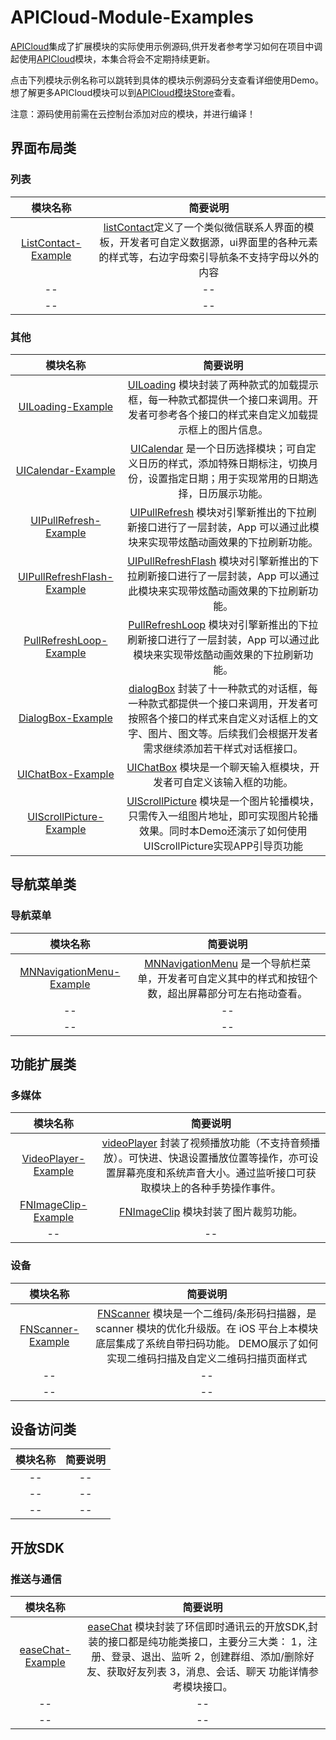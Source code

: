 # APICloud-Module-Examples
[APICloud](https://www.apicloud.com)集成了扩展模块的实际使用示例源码,供开发者参考学习如何在项目中调起使用[APICloud](https://www.apicloud.com)模块，本集合将会不定期持续更新。

点击下列模块示例名称可以跳转到具体的模块示例源码分支查看详细使用Demo。想了解更多APICloud模块可以到[APICloud模块Store](https://www.apicloud.com/modulestore)查看。

注意：源码使用前需在云控制台添加对应的模块，并进行编译！

## 界面布局类
### 列表
| 模块名称         | 简要说明            |
| :--------------:|:------------------:|
| [ListContact-Example](https://github.com/apicloudcom/ListContact-Example)      |[listContact](http://docs.apicloud.com/Client-API/UI-Layout/UILoading)定义了一个类似微信联系人界面的模板，开发者可自定义数据源，ui界面里的各种元素的样式等，右边字母索引导航条不支持字母以外的内容 |
| --    		  | --				   |
| --              | --                 |
### 其他
| 模块名称         | 简要说明            |
| :--------------:|:------------------:|
| [UILoading-Example](https://github.com/apicloudcom/UILoading-Example)      |[UILoading](http://docs.apicloud.com/Client-API/UI-Layout/UILoading) 模块封装了两种款式的加载提示框，每一种款式都提供一个接口来调用。开发者可参考各个接口的样式来自定义加载提示框上的图片信息。 |
| [UICalendar-Example](https://github.com/apicloudcom/UICalendar-Example)      |[UICalendar](http://docs.apicloud.com/Client-API/UI-Layout/UICalendar) 是一个日历选择模块；可自定义日历的样式，添加特殊日期标注，切换月份，设置指定日期；用于实现常用的日期选择，日历展示功能。|
| [UIPullRefresh-Example](https://github.com/apicloudcom/UIPullRefresh-Example)      |[UIPullRefresh](http://docs.apicloud.com/Client-API/UI-Layout/UIPullRefresh) 模块对引擎新推出的下拉刷新接口进行了一层封装，App 可以通过此模块来实现带炫酷动画效果的下拉刷新功能。|
| [UIPullRefreshFlash-Example](https://github.com/apicloudcom/UIPullRefreshFlash-Example)      |[UIPullRefreshFlash](http://docs.apicloud.com/Client-API/UI-Layout/UIPullRefreshFlash#m4) 模块对引擎新推出的下拉刷新接口进行了一层封装，App 可以通过此模块来实现带炫酷动画效果的下拉刷新功能。|
| [PullRefreshLoop-Example](https://github.com/apicloudcom/PullRefreshLoop-Example)      |[PullRefreshLoop](http://docs.apicloud.com/Client-API/UI-Layout/pullRefreshLoop) 模块对引擎新推出的下拉刷新接口进行了一层封装，App 可以通过此模块来实现带炫酷动画效果的下拉刷新功能。|
| [DialogBox-Example](https://github.com/apicloudcom/DialogBox-Example)      |[dialogBox](http://docs.apicloud.com/Client-API/UI-Layout/dialogBox) 封装了十一种款式的对话框，每一种款式都提供一个接口来调用，开发者可按照各个接口的样式来自定义对话框上的文字、图片、图文等。后续我们会根据开发者需求继续添加若干样式对话框接口。|
| [UIChatBox-Example](https://github.com/apicloudcom/UIChatBox-Example)      |[UIChatBox](http://docs.apicloud.com/Client-API/UI-Layout/UIChatBox) 模块是一个聊天输入框模块，开发者可自定义该输入框的功能。|
| [UIScrollPicture-Example](https://github.com/SupremeShine/APICloudModuleDemo-UIScrollPicture)      |[UIScrollPicture](http://docs.apicloud.com/Client-API/UI-Layout/UIScrollPicture) 模块是一个图片轮播模块，只需传入一组图片地址，即可实现图片轮播效果。同时本Demo还演示了如何使用UIScrollPicture实现APP引导页功能|

## 导航菜单类
### 导航菜单
| 模块名称         | 简要说明            |
| :--------------:|:------------------:|
| [MNNavigationMenu-Example](https://github.com/apicloudcom/MNNavigationMenu-Example)      |[MNNavigationMenu](http://docs.apicloud.com/Client-API/Nav-Menu/MNNavigationMenu)  是一个导航栏菜单，开发者可自定义其中的样式和按钮个数，超出屏幕部分可左右拖动查看。 |
| --              | --                 |
| --              | --                 |

## 功能扩展类
### 多媒体
| 模块名称         | 简要说明            |
| :--------------:|:------------------:|
| [VideoPlayer-Example](https://github.com/apicloudcom/VideoPlayer-Example)      |[videoPlayer](http://docs.apicloud.com/Client-API/Func-Ext/videoPlayer)  封装了视频播放功能（不支持音频播放）。可快进、快退设置播放位置等操作，亦可设置屏幕亮度和系统声音大小。通过监听接口可获取模块上的各种手势操作事件。 |
| [FNImageClip-Example](https://github.com/apicloudcom/FNImageClip-Example)      |[FNImageClip](http://docs.apicloud.com/Client-API/Func-Ext/videoPlayer)  模块封装了图片裁剪功能。 |
| --              | --                 |
### 设备
| 模块名称         | 简要说明            | 
| :--------------:|:------------------:|
| [FNScanner-Example](https://github.com/IT-SDJ/QRCodeDEMO)      |[FNScanner](https://docs.apicloud.com/Client-API/Func-Ext/FNScanner)  模块是一个二维码/条形码扫描器，是 scanner 模块的优化升级版。在 iOS 平台上本模块底层集成了系统自带扫码功能。 DEMO展示了如何实现二维码扫描及自定义二维码扫描页面样式|
| -- | -- |
| -- | -- |
## 设备访问类
| 模块名称         | 简要说明            |
| :--------------:|:------------------:|
| --              | --                 |
| --              | --                 |
| --              | --                 |

## 开放SDK
### 推送与通信
| 模块名称         | 简要说明            |
| :--------------:|:------------------:|
| [easeChat-Example](https://github.com/apicloudcom/APICloud-Module-Examples/tree/master/easeChat-Example)      |[easeChat](http://docs.apicloud.com/Client-API/Open-SDK/easeChat)  模块封装了环信即时通讯云的开放SDK,封装的接口都是纯功能类接口，主要分三大类： 1，注册、登录、退出、监听 2，创建群组、添加/删除好友、获取好友列表 3，消息、会话、聊天 功能详情参考模块接口。 |
| --              | --                 |
| --              | --                 |
